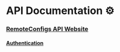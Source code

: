 # API Documentation ⚙️
### [RemoteConfigs API Website](http://api.remoteconfigs.com)

#### [Authentication](./Authentication.md)
